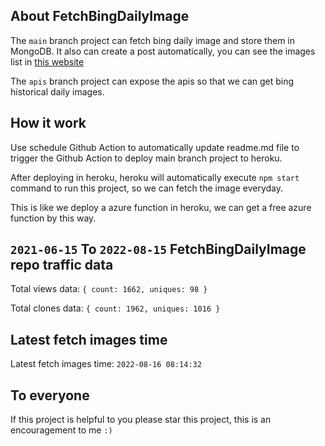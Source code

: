 ## About FetchBingDailyImage

The `main` branch project can fetch bing daily image and store them in MongoDB.
It also can create a post automatically, you can see the images list in [this website](https://oursalbum.netlify.app)

The `apis` branch project can expose the apis so that we can get bing historical daily images.

## How it work

Use schedule Github Action to automatically update readme.md file to trigger the Github Action to deploy main branch project to heroku.

After deploying in heroku, heroku will automatically execute `npm start` command to run this project, so we can fetch the image everyday.

This is like we deploy a azure function in heroku, we can get a free azure function by this way.

## `2021-06-15` To `2022-08-15` FetchBingDailyImage repo traffic data

Total views data: `{ count: 1662, uniques: 98 }`

Total clones data: `{ count: 1962, uniques: 1016 }`

## Latest fetch images time

Latest fetch images time: `2022-08-16 08:14:32`

## To everyone

If this project is helpful to you please star this project, this is an encouragement to me `:)`



